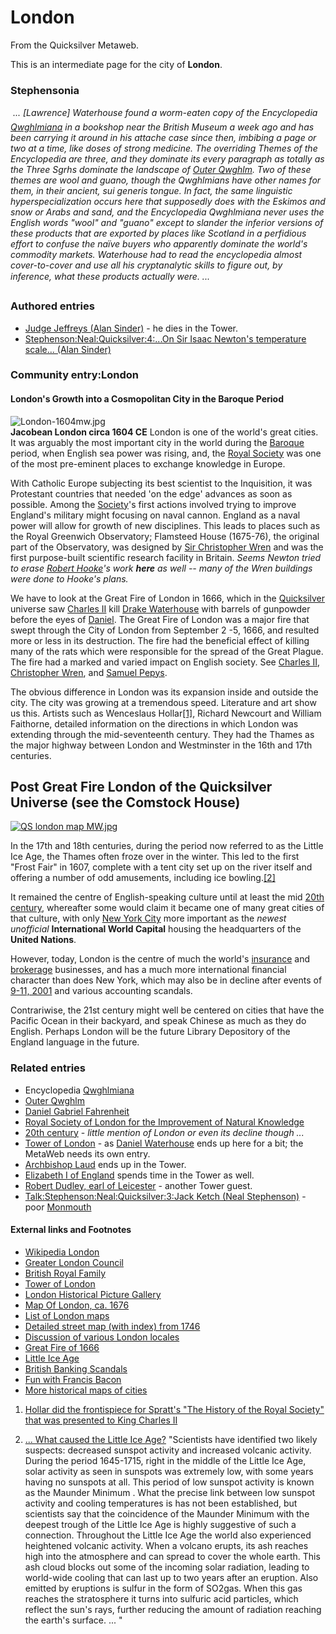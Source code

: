 
# London

From the Quicksilver Metaweb.

This is an intermediate page for the city of **London**.

### Stephensonia


 * ... [Lawrence] Waterhouse found a worm-eaten copy of the Encyclopedia [Qwghlmiana](/qwghlm) in a bookshop near the British Museum a week ago and has been carrying it around in his attache case since then, imbibing a page or two at a time, like doses of strong medicine. The overriding Themes of the Encyclopedia are three, and they dominate its every paragraph as totally as the Three Sgrhs dominate the landscape of [Outer Qwghlm](/outer-qwghlm). Two of these themes are wool and guano, though the Qwghlmians have other names for them, in their ancient, sui generis tongue. In fact, the same linguistic hyperspecialization occurs here that supposedly does with the Eskimos and snow or Arabs and sand, and the Encyclopedia Qwghlmiana never uses the English words "wool" and "guano" except to slander the inferior versions of these products that are exported by places like Scotland in a perfidious effort to confuse the naïve buyers who apparently dominate the world's commodity markets. Waterhouse had to read the encyclopedia almost cover-to-cover and use all his cryptanalytic skills to figure out, by inference, what these products actually were. ...* 

### Authored entries


* [Judge Jeffreys (Alan Sinder)](/judge-jeffreys-alan-sinder) - he dies in the Tower.
* [Stephenson:Neal:Quicksilver:4:...On Sir Isaac Newton's temperature scale... (Alan Sinder)](/stephenson-neal-quicksilver-4-on-sir-isaac-newton-s-temperature-scale-alan-sinder)


### Community entry:London


#### London's Growth into a Cosmopolitan City in the Baroque Period



![London-1604mw.jpg](/https://web.archive.org/web/20060725222031im_/http://www.metaweb.com/wiki/upload/2/22/London-1604mw.jpg)  
**Jacobean London circa 1604 CE**
London is one of the world's great cities. It was arguably the most important city in the world during the [Baroque](/baroque) period, when English sea power was rising, and, the [Royal Society](/royal-society) was one of the most pre-eminent places to exchange knowledge in Europe.

With Catholic Europe subjecting its best scientist to the Inquisition, it was Protestant countries that needed 'on the edge' advances as soon as possible. Among the [Society](/royal-society-of-london-for-the-improvement-of-natural-knowledge)'s first actions involved trying to improve England's military might focusing on naval cannon. England as a naval power will allow for growth of new disciplines. This leads to places such as the Royal Greenwich Observatory; Flamsteed House (1675-76), the original part of the Observatory, was designed by [Sir Christopher Wren](/christopher-wren) and was the first purpose-built scientific research facility in Britain. *Seems Newton tried to erase [Robert Hooke](/robert-hooke)'s work **here** as well -- many of the Wren buildings were done to Hooke's plans.*

We have to look at the Great Fire of London in 1666, which in the [Quicksilver](/stephenson-neal-quicksilver) universe saw [Charles II](/charles-ii-of-england) kill [Drake Waterhouse](/stephenson-neal-quicksilver-drake-waterhouse) with barrels of gunpowder before the eyes of [Daniel](/stephenson-neal-quicksilver-daniel-waterhouse). The Great Fire of London was a major fire that swept through the City of London from September 2 -5, 1666, and resulted more or less in its destruction. The fire had the beneficial effect of killing many of the rats which were responsible for the spread of the Great Plague. The fire had a marked and varied impact on English society. See [Charles II](/charles-ii), [Christopher Wren](/christopher-wren), and [Samuel Pepys](/samuel-pepys).

The obvious difference in London was its expansion inside and outside the city. The city was growing at a tremendous speed. Literature and art show us this. Artists such as Wenceslaus Hollar[[1]](/http-www-princeton-edu-his291-jpegs-sprat-jpg), Richard Newcourt and William Faithorne, detailed information on the directions in which London was extending through the mid-seventeenth century. They had the Thames as the major highway between London and Westminster in the 16th and 17th centuries.


## Post Great Fire London of the Quicksilver Universe (see the Comstock House)


[![QS london map MW.jpg](/web/20060725222031im_/http://www.metaweb.com/wiki/upload/7/76/QS_london_map_MW.jpg)](qs-london-map-mw-jpg)



In the 17th and 18th centuries, during the period now referred to as the Little Ice Age, the Thames often froze over in the winter. This led to the first "Frost Fair" in 1607, complete with a tent city set up on the river itself and offering a number of odd amusements, including ice bowling.[[2]](/http-en-wikipedia-org-wiki-little-ice-age)

It remained the centre of English-speaking culture until at least the mid [20th century](/20th-century), whereafter some would claim it became one of many great cities of that culture, with only [New York City](/http-en-wikipedia-org-wiki-new-york-city) more important as the *newest unofficial* **International World Capital** housing the headquarters of the **United Nations**. 

However, today, London is the centre of much the world's [insurance](/http-en-wikipedia-org-wiki-insurance) and [brokerage](/http-en-wikipedia-org-wiki-brokerage) businesses, and has a much more international financial character than does New York, which may also be in decline after events of [9-11, 2001](/http-en-wikipedia-org-wiki-september-11-2001-terrorist-attack) and various accounting scandals. 

Contrariwise, the 21st century might well be centered on cities that have the Pacific Ocean in their backyard, and speak Chinese as much as they do English. Perhaps London will be the future Library Depository of the England language in the future. 

### Related entries


* Encyclopedia [Qwghlmiana](/qwghlm)
* [Outer Qwghlm](/outer-qwghlm)
* [Daniel Gabriel Fahrenheit](/daniel-gabriel-fahrenheit)
* [Royal Society of London for the Improvement of Natural Knowledge](/royal-society-of-london-for-the-improvement-of-natural-knowledge)
* [20th century](/20th-century) - *little mention of London or even its decline though ...*
* [Tower of London](/tower-of-london) - as [Daniel Waterhouse](/daniel-waterhouse) ends up here for a bit; the MetaWeb needs its own entry.
* [Archbishop Laud](/archbishop-laud) ends up in the Tower.
* [Elizabeth I of England](/elizabeth-i-of-england) spends time in the Tower as well.
* [Robert Dudley, earl of Leicester](/robert-dudley-earl-of-leicester) - another Tower guest.
* [Talk:Stephenson:Neal:Quicksilver:3:Jack Ketch (Neal Stephenson)](/talk-stephenson-neal-quicksilver-3-jack-ketch-neal-stephenson) - poor [Monmouth](/monmouth)


#### External links and Footnotes


* [Wikipedia London](/http-www-wikipedia-org-wiki-london)
* [Greater London Council](/http-en2-wikipedia-org-wiki-greater-london-council)
* [British Royal Family](/http-en-wikipedia-org-wiki-british-royal-family)
* [Tower of London](/http-en-wikipedia-org-wiki-tower-of-london)
* [London Historical Picture Gallery](/http-www-knightsbridge-net-london)
* [Map Of London, ca. 1676](/http-instruct-uwo-ca-english-234e-site-mainlndnmap-html)
* [List of London maps](/http-www-pepysdiary-com-p-324-php)
* [Detailed street map (with index) from 1746](/http-www-motco-com-map-81002)
* [Discussion of various London locales](/http-www-pepysdiary-com-background-c-streets)
* [Great Fire of 1666](/http-en2-wikipedia-org-wiki-great-fire-of-london)
* [Little Ice Age](/http-en-wikipedia-org-wiki-little-ice-age)
* [British Banking Scandals](/http-www-ex-ac-uk-rdavies-arian-scandals-classic-html)
* [Fun with Francis Bacon](/http-www-sirbacon-org-links-globemorph-html)
* [More historical maps of cities](/http-historic-cities-huji-ac-il)


1. [Hollar did the frontispiece for Spratt's "The History of the Royal Society" that was presented to King Charles II](/http-www-princeton-edu-his291-jpegs-sprat-jpg)

2. [... What caused the Little Ice Age?](/http-en-wikipedia-org-wiki-little-ice-age) "Scientists have identified two likely suspects: decreased sunspot activity and increased volcanic activity. During the period 1645-1715, right in the middle of the Little Ice Age, solar activity as seen in sunspots was extremely low, with some years having no sunspots at all. This period of low sunspot activity is known as the Maunder Minimum . What the precise link between low sunspot activity and cooling temperatures is has not been established, but scientists say that the coincidence of the Maunder Minimum with the deepest trough of the Little Ice Age is highly suggestive of such a connection. Throughout the Little Ice Age the world also experienced heightened volcanic activity. When a volcano erupts, its ash reaches high into the atmosphere and can spread to cover the whole earth. This ash cloud blocks out some of the incoming solar radiation, leading to world-wide cooling that can last up to two years after an eruption. Also emitted by eruptions is sulfur in the form of SO2gas. When this gas reaches the stratosphere it turns into sulfuric acid particles, which reflect the sun's rays, further reducing the amount of radiation reaching the earth's surface. ... "
